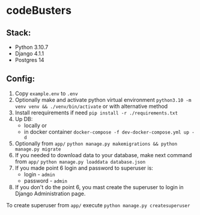 # codeBusters

## Stack:
- Python 3.10.7
- Django 4.1.1
- Postgres 14

## Config:
1. Copy `example.env` to `.env`
2. Optionally make and activate python virtual environment `python3.10 -m venv venv && ./venv/bin/activate` or with alternative method
3. Install rerequirements if need `pip install -r ./requirements.txt`
4. Up DB:
    - locally
        or
    - in docker container `docker-compose -f dev-docker-compose.yml up -d`
5. Optionally from `app/` `python manage.py makemigrations && python manage.py migrate`
6. If you needed to download data to your database, make next command from `app/` `python manage.py loaddata database.json` 
7. If you made point 6 login and password to superuser is:
   - login - `admin`
   - password - `admin`
8. If you don't do the point 6, you mast create the superuser to login in Django Administration page. 
   
To create superuser from `app/` execute `python manage.py createsuperuser`
